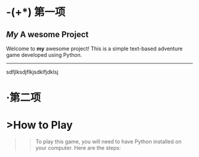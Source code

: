# -(+*) 第一项
## *My* **A** wesome Project
Welcome to **my** awesome project! This is a simple text-based adventure game developed using Python.
***
sdfjlksdjflkjsdklfjdklsj

# ·第二项
# >How to Play
>>To play this game, you will need to have Python installed on your computer. Here are the steps:

